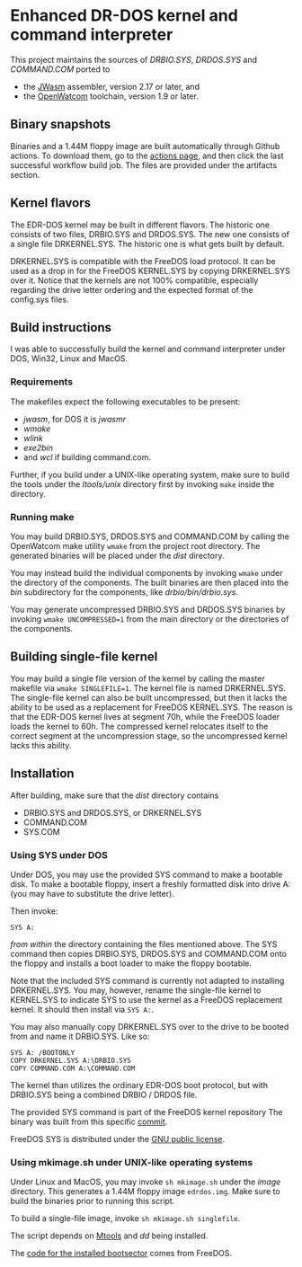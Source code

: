 # Enhanced DR-DOS kernel and command interpreter

This project maintains the sources of _DRBIO.SYS_, _DRDOS.SYS_ and
_COMMAND.COM_ ported to

 - the [JWasm](https://github.com/Baron-von-Riedesel/JWasm) assembler,
   version 2.17 or later, and
 - the [OpenWatcom](https://github.com/open-watcom/open-watcom-v2) toolchain,
   version 1.9 or later.

## Binary snapshots
Binaries and a 1.44M floppy image are built automatically through Github
actions. To download them, go to the [actions page](https://github.com/SvarDOS/edrdos/actions),
and then click the last successful workflow build job. The files are provided
under the artifacts section.

## Kernel flavors
The EDR-DOS kernel may be built in different flavors. The historic one
consists of two files, DRBIO.SYS and DRDOS.SYS. The new one consists of
a single file DRKERNEL.SYS. The historic one is what gets built by default.

DRKERNEL.SYS is compatible with the FreeDOS load protocol. It can be used
as a drop in for the FreeDOS KERNEL.SYS by copying DRKERNEL.SYS over it.
Notice that the kernels are not 100% compatible, especially regarding
the drive letter ordering and the expected format of the config.sys files.


## Build instructions
I was able to successfully build the kernel and command interpreter under
DOS, Win32, Linux and MacOS.

### Requirements
The makefiles expect the following executables to be present:
 - _jwasm_, for DOS it is _jwasmr_
 - _wmake_
 - _wlink_
 - _exe2bin_
 - and _wcl_ if building command.com.

Further, if you build under a UNIX-like operating system, make sure to build
the tools under the _ltools/unix_ directory first by invoking `make` inside
the directory.

### Running make
You may build DRBIO.SYS, DRDOS.SYS and COMMAND.COM by calling the OpenWatcom
make utility `wmake` from the project root directory. The generated binaries
will be placed under the _dist_ directory.

You may instead build the individual components by invoking `wmake` under the
directory of the components. The built binaries are then placed into the _bin_
subdirectory for the components, like _drbio/bin/drbio.sys_.

You may generate uncompressed DRBIO.SYS and DRDOS.SYS binaries by invoking
`wmake UNCOMPRESSED=1` from the main directory or the directories of the
components.

## Building single-file kernel
You may build a single file version of the kernel by calling the master
makefile via `wmake SINGLEFILE=1`. The kernel file is named DRKERNEL.SYS.
The single-file kernel can also be built uncompressed, but then it lacks
the ability to be used as a replacement for FreeDOS KERNEL.SYS. The reason
is that the EDR-DOS kernel lives at segment 70h, while the FreeDOS loader
loads the kernel to 60h. The compressed kernel relocates itself to the
correct segment at the uncompression stage, so the uncompressed kernel
lacks this ability.

## Installation

After building, make sure that the _dist_ directory contains

 - DRBIO.SYS and DRDOS.SYS, or DRKERNEL.SYS
 - COMMAND.COM
 - SYS.COM

### Using SYS under DOS
Under DOS, you may use the provided SYS command to make a bootable disk.
To make a bootable floppy, insert a freshly formatted disk into
drive A: (you may have to substitute the drive letter).

Then invoke:

    SYS A:

*from within* the directory containing the files mentioned above. The
SYS command then copies DRBIO.SYS, DRDOS.SYS and COMMAND.COM onto the
floppy and installs a boot loader to make the floppy bootable.

Note that the included SYS command is currently not adapted to
installing DRKERNEL.SYS. You may, however, rename the single-file
kernel to KERNEL.SYS to indicate SYS to use the kernel as a FreeDOS
replacement kernel. It should then install via `SYS A:`.

You may also manually copy DRKERNEL.SYS over to the drive to be booted
from and name it DRBIO.SYS. Like so:

    SYS A: /BOOTONLY
    COPY DRKERNEL.SYS A:\DRBIO.SYS
    COPY COMMAND.COM A:\COMMAND.COM

The kernel than utilizes the ordinary EDR-DOS boot protocol, but with
DRBIO.SYS being a combined DRBIO / DRDOS file.

The provided SYS command is part of the FreeDOS kernel repository
The binary was built from this specific
[commit](https://github.com/FDOS/kernel/commit/c0127001908405d30d90f1755ad10c1b59ea8c90).

FreeDOS SYS is distributed under the
[GNU public license](https://github.com/FDOS/kernel/blob/master/COPYING).


### Using mkimage.sh under UNIX-like operating systems
Under Linux and MacOS, you may invoke `sh mkimage.sh` under the _image_
directory. This generates a 1.44M floppy image `edrdos.img`. Make sure
to build the binaries prior to running this script.

To build a single-file image, invoke `sh mkimage.sh singlefile`.

The script depends on [Mtools](https://www.gnu.org/software/mtools/) and _dd_
being installed.

The [code for the installed bootsector](https://github.com/FDOS/kernel/blob/c0127001908405d30d90f1755ad10c1b59ea8c90/boot/boot.asm)
comes from FreeDOS.
